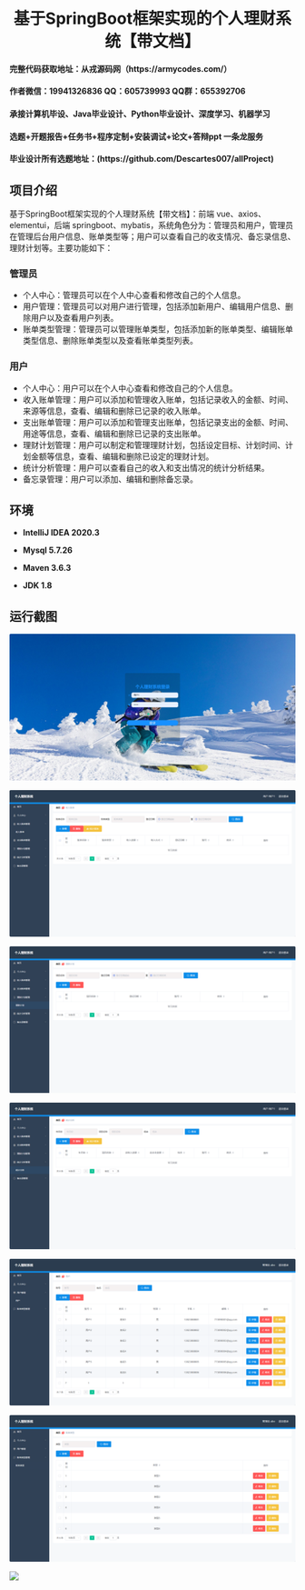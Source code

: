 <h1 align="center">基于SpringBoot框架实现的个人理财系统【带文档】</h1></p>

<h4> 完整代码获取地址：从戎源码网（https://armycodes.com/） </h4>
<h4> 作者微信：19941326836 QQ：605739993 QQ群：655392706 </h4>
<h4> 承接计算机毕设、Java毕业设计、Python毕业设计、深度学习、机器学习 </h4>
<h4> 选题+开题报告+任务书+程序定制+安装调试+论文+答辩ppt 一条龙服务 </h4>
<h4> 毕业设计所有选题地址：(https://github.com/Descartes007/allProject) </h4>

## 项目介绍

基于SpringBoot框架实现的个人理财系统【带文档】：前端 vue、axios、elementui，后端 springboot、mybatis，系统角色分为：管理员和用户，管理员在管理后台用户信息、账单类型等；用户可以查看自己的收支情况、备忘录信息、理财计划等。主要功能如下：

### 管理员

- 个人中心：管理员可以在个人中心查看和修改自己的个人信息。
- 用户管理：管理员可以对用户进行管理，包括添加新用户、编辑用户信息、删除用户以及查看用户列表。
- 账单类型管理：管理员可以管理账单类型，包括添加新的账单类型、编辑账单类型信息、删除账单类型以及查看账单类型列表。

### 用户
- 个人中心：用户可以在个人中心查看和修改自己的个人信息。
- 收入账单管理：用户可以添加和管理收入账单，包括记录收入的金额、时间、来源等信息，查看、编辑和删除已记录的收入账单。
- 支出账单管理：用户可以添加和管理支出账单，包括记录支出的金额、时间、用途等信息，查看、编辑和删除已记录的支出账单。
- 理财计划管理：用户可以制定和管理理财计划，包括设定目标、计划时间、计划金额等信息，查看、编辑和删除已设定的理财计划。
- 统计分析管理：用户可以查看自己的收入和支出情况的统计分析结果。
- 备忘录管理：用户可以添加、编辑和删除备忘录。

## 环境

- <b>IntelliJ IDEA 2020.3</b>

- <b>Mysql 5.7.26</b>

- <b>Maven 3.6.3</b>

- <b>JDK 1.8</b>


## 运行截图
![](screenshot/1.png)

![](screenshot/2.png)

![](screenshot/3.png)

![](screenshot/4.png)

![](screenshot/5.png)

![](screenshot/6.png)

![](screenshot/7.png)
